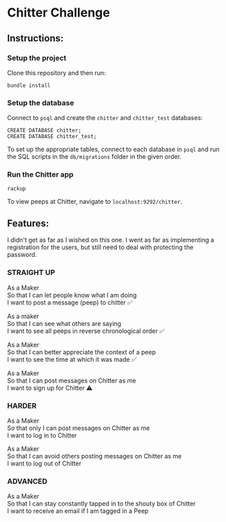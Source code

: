 Chitter Challenge
=================

Instructions:
-------

### Setup the project  

Clone this repository and then run:

```
bundle install
```

### Setup the database  

Connect to `psql` and create the `chitter` and `chitter_test` databases:

```
CREATE DATABASE chitter;
CREATE DATABASE chitter_test;
```

To set up the appropriate tables, connect to each database in `psql` and run the SQL scripts in the `db/migrations` folder in the given order.

### Run the Chitter app  

```
rackup
```

To view peeps at Chitter, navigate to `localhost:9292/chitter`.


Features:
-------
I didn't get as far as I wished on this one. I went as far as implementing a registration for the users, but still need to deal with protecting the password.  


### STRAIGHT UP

As a Maker  
So that I can let people know what I am doing  
I want to post a message (peep) to chitter :white_check_mark:    

As a maker  
So that I can see what others are saying  
I want to see all peeps in reverse chronological order :white_check_mark:    

As a Maker  
So that I can better appreciate the context of a peep  
I want to see the time at which it was made :white_check_mark:     

As a Maker  
So that I can post messages on Chitter as me  
I want to sign up for Chitter :warning:    

### HARDER

As a Maker  
So that only I can post messages on Chitter as me  
I want to log in to Chitter    

As a Maker  
So that I can avoid others posting messages on Chitter as me  
I want to log out of Chitter    

### ADVANCED

As a Maker  
So that I can stay constantly tapped in to the shouty box of Chitter  
I want to receive an email if I am tagged in a Peep    
